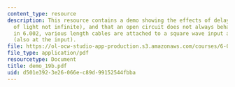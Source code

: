 ```yaml
---
content_type: resource
description: This resource contains a demo showing the effects of delay (the speed
  of light not infinite), and that an open circuit does not always behave as stated
  in 6.002, various length cables are attached to a square wave input and the oscilloscope
  (also at the input).
file: https://ol-ocw-studio-app-production.s3.amazonaws.com/courses/6-002-circuits-and-electronics-spring-2007/d501e3923e26066ec89d99152544fbba_demo_19b.pdf
file_type: application/pdf
resourcetype: Document
title: demo_19b.pdf
uid: d501e392-3e26-066e-c89d-99152544fbba
---
```


